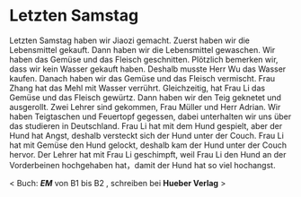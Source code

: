 # Letzten Samstag
Letzten Samstag haben wir Jiaozi gemacht.  Zuerst haben wir die Lebensmittel gekauft. Dann haben wir die Lebensmittel gewaschen. Wir haben das Gemüse und das Fleisch geschnitten. Plötzlich bemerken wir, dass wir kein Wasser gekauft haben. Deshalb musste Herr Wu das Wasser kaufen. Danach haben wir das Gemüse und das Fleisch vermischt. Frau Zhang hat das Mehl mit Wasser verrührt. Gleichzeitig, hat Frau Li das Gemüse und das Fleisch gewürtz. Dann haben wir den Teig geknetet und ausgerollt.
Zwei Lehrer sind gekommen, Frau Müller und Herr Adrian. Wir haben Teigtaschen und Feuertopf gegessen, dabei unterhalten wir uns über das studieren in Deutschland.
Frau Li hat mit dem Hund gespielt, aber der Hund hat Angst, deshalb versteckt sich der Hund unter der Couch. Frau Li hat mit Gemüse den Hund gelockt, deshalb kam der Hund unter der Couch hervor. Der Lehrer hat mit Frau Li geschimpft, weil Frau Li den Hund an der Vorderbeinen hochgehaben hat，damit der Hund hat so viel hochangst.

< Buch:  ***EM***  von  B1 bis B2 , schreiben bei **Hueber Verlag** >